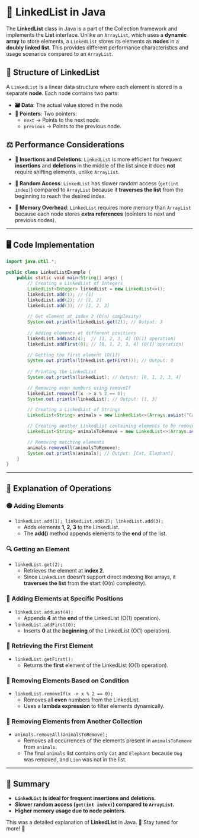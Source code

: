 # 📌 LinkedList in Java

The **LinkedList** class in Java is a part of the Collection framework and implements the **List** interface. Unlike an `ArrayList`, which uses a **dynamic array** to store elements, a `LinkedList` stores its elements as **nodes** in a **doubly linked list**. This provides different performance characteristics and usage scenarios compared to an `ArrayList`.

## 🔗 Structure of LinkedList
A `LinkedList` is a linear data structure where each element is stored in a separate **node**. Each node contains two parts:
- **🗃 Data**: The actual value stored in the node.
- **🔗 Pointers**: Two pointers:
  - `next` → Points to the next node.
  - `previous` → Points to the previous node.

## ⚖️ Performance Considerations
- **📌 Insertions and Deletions**: `LinkedList` is more efficient for frequent **insertions** and **deletions** in the middle of the list since it does **not** require shifting elements, unlike `ArrayList`.

- **📌 Random Access**: `LinkedList` has slower random access (`get(int index)`) compared to `ArrayList` because it **traverses the list** from the beginning to reach the desired index.

- **📌 Memory Overhead**: `LinkedList` requires more memory than `ArrayList` because each node stores **extra references** (pointers to next and previous nodes).

---
## 🖥 Code Implementation

```java
import java.util.*;

public class LinkedListExample {
    public static void main(String[] args) {
        // Creating a LinkedList of Integers
        LinkedList<Integer> linkedList = new LinkedList<>();
        linkedList.add(1); // [1]
        linkedList.add(2); // [1, 2]
        linkedList.add(3); // [1, 2, 3]
        
        // Get element at index 2 (O(n) complexity)
        System.out.println(linkedList.get(2)); // Output: 3
        
        // Adding elements at different positions
        linkedList.addLast(4);  // [1, 2, 3, 4] (O(1) operation)
        linkedList.addFirst(0); // [0, 1, 2, 3, 4] (O(1) operation)
        
        // Getting the first element (O(1))
        System.out.println(linkedList.getFirst()); // Output: 0
        
        // Printing the LinkedList
        System.out.println(linkedList); // Output: [0, 1, 2, 3, 4]

        // Removing even numbers using removeIf
        linkedList.removeIf(x -> x % 2 == 0);
        System.out.println(linkedList); // Output: [1, 3]

        // Creating a LinkedList of Strings
        LinkedList<String> animals = new LinkedList<>(Arrays.asList("Cat", "Dog", "Elephant"));

        // Creating another LinkedList containing elements to be removed
        LinkedList<String> animalsToRemove = new LinkedList<>(Arrays.asList("Dog", "Lion"));

        // Removing matching elements
        animals.removeAll(animalsToRemove);
        System.out.println(animals); // Output: [Cat, Elephant]
    }
}
```

---
## 📖 Explanation of Operations

### 🟢 Adding Elements
- `linkedList.add(1); linkedList.add(2); linkedList.add(3);`
  - Adds elements **1, 2, 3** to the LinkedList.
  - The **add()** method appends elements to the **end** of the list.

### 🔍 Getting an Element
- `linkedList.get(2);`
  - Retrieves the element at **index 2**.
  - Since `LinkedList` doesn't support direct indexing like arrays, it **traverses the list** from the start (O(n) complexity).

### 🔼 Adding Elements at Specific Positions
- `linkedList.addLast(4);`
  - Appends **4** at the **end** of the LinkedList (O(1) operation).
- `linkedList.addFirst(0);`
  - Inserts **0** at the **beginning** of the LinkedList (O(1) operation).

### 🔽 Retrieving the First Element
- `linkedList.getFirst();`
  - Returns the **first** element of the LinkedList (O(1) operation).

### 📝 Removing Elements Based on Condition
- `linkedList.removeIf(x -> x % 2 == 0);`
  - Removes all **even** numbers from the LinkedList.
  - Uses a **lambda expression** to filter elements dynamically.

### 🐾 Removing Elements from Another Collection
- `animals.removeAll(animalsToRemove);`
  - Removes all occurrences of the elements present in `animalsToRemove` from `animals`.
  - The final `animals` list contains only `Cat` and `Elephant` because `Dog` was removed, and `Lion` was not in the list.

---
## 🎯 Summary
- **`LinkedList` is ideal for frequent insertions and deletions.**
- **Slower random access (`get(int index)`) compared to `ArrayList`.**
- **Higher memory usage due to node pointers.**

This was a detailed explanation of **LinkedList** in Java. 🚀 Stay tuned for more! 🎯
